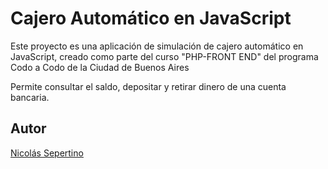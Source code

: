 # Cajero Automático en JavaScript

Este proyecto es una aplicación de simulación de cajero automático en JavaScript, creado como parte del curso "PHP-FRONT END" del programa Codo a Codo de la Ciudad de Buenos Aires

Permite consultar el saldo, depositar y retirar dinero de una cuenta bancaria.

## Autor
[Nicolás Sepertino](https://www.linkedin.com/in/nicolassepertino/)